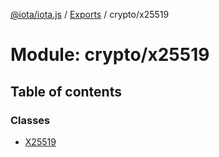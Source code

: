 [@iota/iota.js](../README.md) / [Exports](../modules.md) / crypto/x25519

# Module: crypto/x25519

## Table of contents

### Classes

- [X25519](../classes/crypto_x25519.x25519.md)
